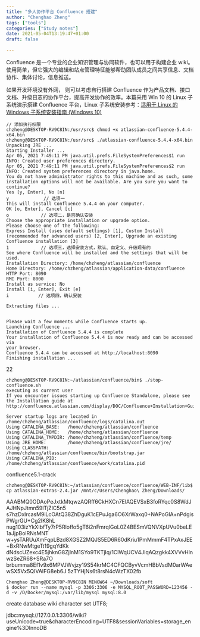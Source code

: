 ```yaml
---
title: "多人协作平台 Confluence 搭建"
author: "Chenghao Zheng"
tags: ["tools"]
categories: ["Study notes"]
date: 2021-05-04T13:19:47+01:00
draft: false

---
```




Confluence 是一个专业的企业知识管理与协同软件，也可以用于构建企业 wiki。使用简单，但它强大的编辑和站点管理特征能够帮助团队成员之间共享信息、文档协作、集体讨论，信息推送。

如果开发环境没有外网， 则可以考虑自行搭建 Confluence 作为产品文档、接口文档、升级日志的协作平台，提高开发协作的效率。本篇采用 Win 10 的 Linux 子系统演示搭建 Confluence 平台，Linux 子系统安装参考：[适用于 Linux 的 Windows 子系统安装指南 (Windows 10)](https://docs.microsoft.com/zh-cn/windows/wsl/install-win10#step-4---download-the-linux-kernel-update-package) 



```shell
// 添加执行权限
chzheng@DESKTOP-RV9C8IN:/usr/src$ chmod +x atlassian-confluence-5.4.4-x64.bin 
chzheng@DESKTOP-RV9C8IN:/usr/src$ ./atlassian-confluence-5.4.4-x64.bin
Unpacking JRE ...
Starting Installer ...
Apr 05, 2021 7:49:11 PM java.util.prefs.FileSystemPreferences$1 run
INFO: Created user preferences directory.
Apr 05, 2021 7:49:11 PM java.util.prefs.FileSystemPreferences$2 run
INFO: Created system preferences directory in java.home.
You do not have administrator rights to this machine and as such, some installation options will not be available. Are you sure you want to continue?
Yes [y, Enter], No [n]
y             // 选项一
This will install Confluence 5.4.4 on your computer.
OK [o, Enter], Cancel [c]
o            // 选项二，是否确认安装
Choose the appropriate installation or upgrade option.
Please choose one of the following:
Express Install (uses default settings) [1], Custom Install (recommended for advanced users) [2, Enter], Upgrade an existing Confluence installation [3]
1            // 选项三，选择安装方式，默认、自定义、升级现有的
See where Confluence will be installed and the settings that will be used.
Installation Directory: /home/chzheng/atlassian/confluence
Home Directory: /home/chzheng/atlassian/application-data/confluence
HTTP Port: 8090
RMI Port: 8000
Install as service: No
Install [i, Enter], Exit [e]
i           // 选项四，确认安装

Extracting files ...


Please wait a few moments while Confluence starts up.
Launching Confluence ...
Installation of Confluence 5.4.4 is complete
Your installation of Confluence 5.4.4 is now ready and can be accessed via
your browser.
Confluence 5.4.4 can be accessed at http://localhost:8090
Finishing installation ...
```



22

~~~shell
chzheng@DESKTOP-RV9C8IN:~/atlassian/confluence/bin$ ./stop-confluence.sh
executing as current user
If you encounter issues starting up Confluence Standalone, please see the Installation guide at http://confluence.atlassian.com/display/DOC/Confluence+Installation+Guide

Server startup logs are located in /home/chzheng/atlassian/confluence/logs/catalina.out
Using CATALINA_BASE:   /home/chzheng/atlassian/confluence
Using CATALINA_HOME:   /home/chzheng/atlassian/confluence
Using CATALINA_TMPDIR: /home/chzheng/atlassian/confluence/temp
Using JRE_HOME:        /home/chzheng/atlassian/confluence/jre/
Using CLASSPATH:       /home/chzheng/atlassian/confluence/bin/bootstrap.jar
Using CATALINA_PID:    /home/chzheng/atlassian/confluence/work/catalina.pid
~~~



confluence5.1-crack

```shell
chzheng@DESKTOP-RV9C8IN:~/atlassian/confluence/confluence/WEB-INF/lib$ cp atlassian-extras-2.4.jar /mnt/c/Users/Chenghao\ Zheng/Downloads/
```





AAABMQ0ODAoPeJxtkMtqwzAQRff6CkHXCn7ElAQEVSxB3foRYqc0S8WdJAJHNpJtmn59lTjZlC5n5
s7hzDxlrcasM9iLcOAtQ38ZhDguK1cEPuJga6O6XrWaxq0+NAPoGlA+nPdgisPWgrGU+Cg2IK8hL
nug103izYkXIbfTy7rP5Rloffo5gT6i2nFmrqlGoL0Z4BESmVQNVXpUVu0beLE1aJjpBolRNsMNT
w+ysTARUuXmFqpLBzd8XGSZ2MQJS5ED6R60dKriu1PmMmmF4TPxAxJEE+BxRNwMtgeTt19gqYdKk
dNdscUZexc4E5jhknG8ZjlnM1SYo9TKTjIq/1ClWqUCV4JlqAQzgkk4XVVvHlnwzSeZR68+SRa7O
brbumma8Ef1v9x6MPVJWvjzy19S54krMC4CFQCByvVcmHBbVsdM0arWAewSX5Vx5QIVAIFG8eb6J
5zTYHjNs6t8rsN4cWzTX02fb





~~~shell
Chenghao Zheng@DESKTOP-RV9C8IN MINGW64 ~/Downloads/soft
$ docker run --name mysql -p 3306:3306 -e MYSQL_ROOT_PASSWORD=123456 -d -v /D/Docker/mysql:/var/lib/mysql mysql:8.0

~~~





create database wiki character set UTF8;

jdbc:mysql://127.0.0.1:3306/wiki?useUnicode=true&characterEncoding=UTF8&sessionVariables=storage_engine%3DInnoDB

